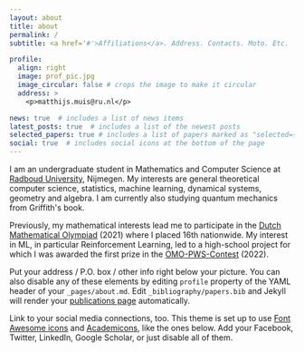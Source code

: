 ```yaml
---
layout: about
title: about
permalink: /
subtitle: <a href='#'>Affiliations</a>. Address. Contacts. Moto. Etc.

profile:
  align: right
  image: prof_pic.jpg
  image_circular: false # crops the image to make it circular
  address: >
    <p>matthijs.muis@ru.nl</p>

news: true  # includes a list of news items
latest_posts: true  # includes a list of the newest posts
selected_papers: true # includes a list of papers marked as "selected={true}"
social: true  # includes social icons at the bottom of the page
---
```

I am an undergraduate student in Mathematics and Computer Science at [Radboud University](https://www.ru.nl/en), Nijmegen. My interests are general theoretical computer science, statistics, machine learning, dynamical systems, geometry and algebra. I am currently also studying quantum mechanics from Griffith's book.

Previously, my mathematical interests lead me to participate in the [Dutch Mathematical Olympiad](https://wiskundeolympiade.nl/docenten/info-in-english) (2021) where I placed 16th nationwide. My interest in ML, in particular Reinforcement Learning, led to a high-school project for which I was awarded the first prize in the [OMO-PWS-Contest](https://www.omojaarverslag.nl/verslag2022/f/omoprijzen/omoprijzen-een-bijzondere-motiveringsprijs-voor-leerlingen) (2022).



Put your address / P.O. box / other info right below your picture. You can also disable any of these elements by editing `profile` property of the YAML header of your `_pages/about.md`. Edit `_bibliography/papers.bib` and Jekyll will render your [publications page](/al-folio/publications/) automatically.

Link to your social media connections, too. This theme is set up to use [Font Awesome icons](http://fortawesome.github.io/Font-Awesome/) and [Academicons](https://jpswalsh.github.io/academicons/), like the ones below. Add your Facebook, Twitter, LinkedIn, Google Scholar, or just disable all of them.
